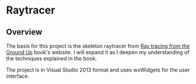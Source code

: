 # Raytracer #

## Overview ##

The basis for this project is the skeleton raytracer from [Ray tracing from the Ground Up](http://www.raytracegroundup.com/) book's website. I will expand it as I deepen my understanding of the techniques explained in the book.

The project is in Visual Studio 2013 format and uses wxWidgets for the user interface.